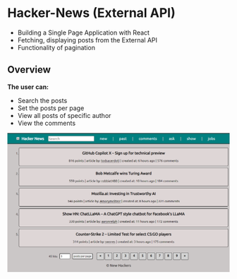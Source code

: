 # Hacker-News (External API)

- Building a Single Page Application with React
- Fetching, displaying posts from the External API
- Functionality of pagination

## Overview

**The user can:**

- Search the posts
- Set the posts per page
- View all posts of specific author
- View the comments

![image](/public/img/first.png)
